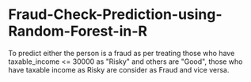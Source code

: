 # Fraud-Check-Prediction-using-Random-Forest-in-R
To predict either the person is a fraud as per treating those who have taxable_income &lt;= 30000 as "Risky" and others are "Good", those who have taxable income as Risky are consider as Fraud and vice versa.
